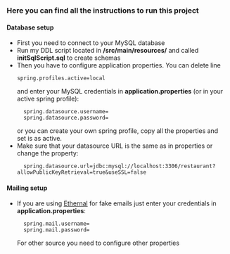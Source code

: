 ### Here you can find all the instructions to run this project

#### Database setup
- First you need to connect to your MySQL database
- Run my DDL script located in **/src/main/resources/**
  and called **initSqlScript.sql** to create schemas
- Then you have to configure application properties. You can delete line
    ```.properties
    spring.profiles.active=local
  ```
  and enter your MySQL credentials in **application.properties** (or in your active spring profile): 
  ```.properties
    spring.datasource.username=
    spring.datasource.password=
  ```
  or you can create
  your own spring profile, copy all the properties and set is as active.
- Make sure that your datasource URL is the same as in properties or change
  the property:
  ```.properties
    spring.datasource.url=jdbc:mysql://localhost:3306/restaurant?allowPublicKeyRetrieval=true&useSSL=false
  ```

#### Mailing setup
- If you are using [Ethernal](https://ethereal.email/) for fake emails just enter your credentials in **application.properties**:
  ```.properties
    spring.mail.username=
    spring.mail.password=
  ```
  For other source you need to configure other properties
